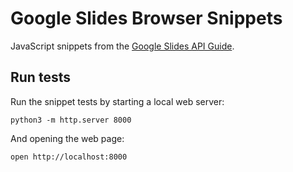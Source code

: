 # Google Slides Browser Snippets

JavaScript snippets from the [Google Slides API Guide](https://developers.google.com/slides/how-tos/presentations).

## Run tests

Run the snippet tests by starting a local web server:

```shell
python3 -m http.server 8000
```

And opening the web page:

```shell
open http://localhost:8000
```
